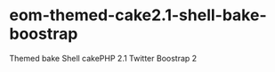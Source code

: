 eom-themed-cake2.1-shell-bake-boostrap
======================================

Themed bake Shell cakePHP 2.1 Twitter Boostrap 2